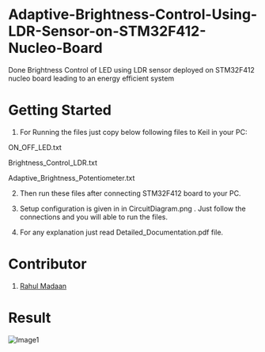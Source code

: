 # Adaptive-Brightness-Control-Using-LDR-Sensor-on-STM32F412-Nucleo-Board
Done Brightness Control of LED using LDR sensor deployed on STM32F412 nucleo board leading to an energy efficient system

# Getting Started

1. For Running the files just copy below following files to Keil in your PC:

  ON_OFF_LED.txt

  Brightness_Control_LDR.txt

  Adaptive_Brightness_Potentiometer.txt

2. Then run these files after connecting STM32F412 board to your PC.

3. Setup configuration is given in in CircuitDiagram.png . Just follow the connections and you will able to run the files.

4. For any explanation just read Detailed_Documentation.pdf file.

# Contributor
1. [Rahul Madaan](https://github.com/Reiner009)

# Result
![Image1](Potentiometer_Brightness.gif)
